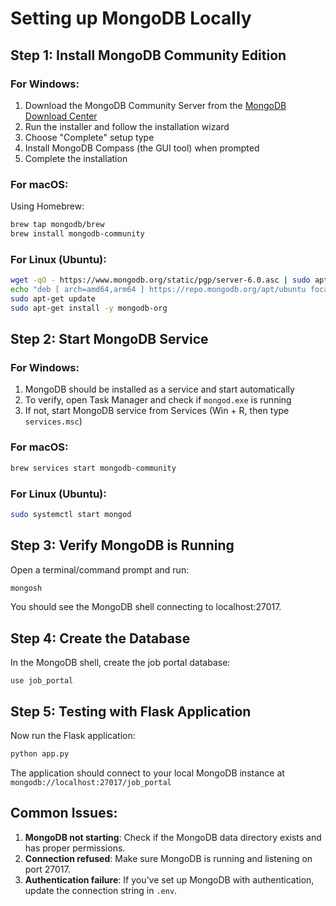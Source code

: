 # Setting up MongoDB Locally

## Step 1: Install MongoDB Community Edition

### For Windows:
1. Download the MongoDB Community Server from the [MongoDB Download Center](https://www.mongodb.com/try/download/community)
2. Run the installer and follow the installation wizard
3. Choose "Complete" setup type
4. Install MongoDB Compass (the GUI tool) when prompted
5. Complete the installation

### For macOS:
Using Homebrew:
```bash
brew tap mongodb/brew
brew install mongodb-community
```

### For Linux (Ubuntu):
```bash
wget -qO - https://www.mongodb.org/static/pgp/server-6.0.asc | sudo apt-key add -
echo "deb [ arch=amd64,arm64 ] https://repo.mongodb.org/apt/ubuntu focal/mongodb-org/6.0 multiverse" | sudo tee /etc/apt/sources.list.d/mongodb-org-6.0.list
sudo apt-get update
sudo apt-get install -y mongodb-org
```

## Step 2: Start MongoDB Service

### For Windows:
1. MongoDB should be installed as a service and start automatically
2. To verify, open Task Manager and check if `mongod.exe` is running
3. If not, start MongoDB service from Services (Win + R, then type `services.msc`)

### For macOS:
```bash
brew services start mongodb-community
```

### For Linux (Ubuntu):
```bash
sudo systemctl start mongod
```

## Step 3: Verify MongoDB is Running

Open a terminal/command prompt and run:
```bash
mongosh
```

You should see the MongoDB shell connecting to localhost:27017.

## Step 4: Create the Database

In the MongoDB shell, create the job portal database:
```
use job_portal
```

## Step 5: Testing with Flask Application

Now run the Flask application:
```bash
python app.py
```

The application should connect to your local MongoDB instance at `mongodb://localhost:27017/job_portal`

## Common Issues:

1. **MongoDB not starting**: Check if the MongoDB data directory exists and has proper permissions.
2. **Connection refused**: Make sure MongoDB is running and listening on port 27017.
3. **Authentication failure**: If you've set up MongoDB with authentication, update the connection string in `.env`. 